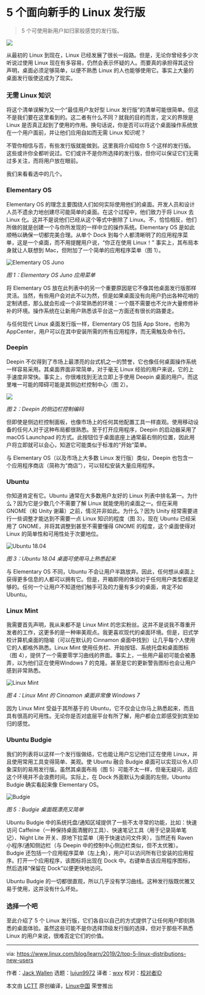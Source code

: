 [#]: collector: (lujun9972)
[#]: translator: (wxy)
[#]: reviewer: ( )
[#]: publisher: ( )
[#]: url: ( )
[#]: subject: (Top 5 Linux Distributions for New Users)
[#]: via: (https://www.linux.com/blog/learn/2019/2/top-5-linux-distributions-new-users)
[#]: author: (Jack Wallen https://www.linux.com/users/jlwallen)

5 个面向新手的 Linux 发行版
======

> 5 个可使用新用户如归家般感觉的发行版。

![](https://www.linux.com/sites/lcom/files/styles/rendered_file/public/deepin-main.jpg?itok=ASgr0mOP)

从最初的 Linux 到现在，Linux 已经发展了很长一段路。但是，无论你曾经多少次听说过使用 Linux 现在有多容易，仍然会表示怀疑的人。而要真的承担得其这份声明，桌面必须足够简单，以便不熟悉 Linux 的人也能够使用它。事实上大量的桌面发行版使这成为了现实。

### 无需 Linux 知识

将这个清单误解为又一个“最佳用户友好型 Linux 发行版”的清单可能很简单。但这不是我们要在这里看到的。这二者有什么不同？就我的目的而言，定义的界限是 Linux 是否真正起到了使用的作用。换句话说，你是否可以将这个桌面操作系统放在一个用户面前，并让他们应用自如而无需 Linux 知识呢？

不管你相信与否，有些发行版就能做到。这里我将介绍给你 5 个这样的发行版。这些或许你全都听说过。它们或许不是你所选择的发行版，但你可以保证它们无需过多关注，而将用户放在眼前。

我们来看看选中的几个。

### Elementary OS

Elementary OS 的理念主要围绕人们如何实际使用他们的桌面。开发人员和设计人员不遗余力地创建尽可能简单的桌面。在这个过程中，他们致力于将 Linux 去 Linux 化。这并不是说他们已经从这个等式中删除了 Linux。不，恰恰相反，他们所做的就是创建一个与你所发现的一样中立的操作系统。Elementary OS 是如此顺畅以确保一切都完美合理。从单个 Dock 到每个人都清晰明了的应用程序菜单，这是一个桌面，而不用提醒用户说，“你正在使用 Linux！” 事实上，其布局本身就让人联想到 Mac，但附加了一个简单的应用程序菜单（图 1）。

![Elementary OS Juno][2]

*图 1：Elementary OS Juno 应用菜单*

将 Elementary OS 放在此列表中的另一个重要原因是它不像其他桌面发行版那样灵活。当然，有些用户会对此不以为然，但是如果桌面没有向用户扔出各种花哨的定制诱惑，那么就会形成一个非常熟悉的环境：一个既不需要也不允许大量修修补补的环境。操作系统在让新用户熟悉该平台这一方面还有很长的路要走。

与任何现代 Linux 桌面发行版一样，Elementary OS 包括 App Store，也称为 AppCenter，用户可以在其中安装所需的所有应用程序，而无需触及命令行。

### Deepin

Deepin 不仅得到了市场上最漂亮的台式机之一的赞誉，它也像任何桌面操作系统一样容易采用。其桌面界面非常简单，对于毫无 Linux 经验的用户来说，它的上手速度非常快。事实上，你很难找到无法立即上手使用 Deepin 桌面的用户。而这里唯一可能的障碍可能是其侧边栏控制中心（图 2）。

![][5]

*图 2：Deepin 的侧边栏控制编码*

但即使是侧边栏控制面板，也像市场上的任何其他配置工具一样直观。使用移动设备的任何人对于这种布局都很熟悉。至于打开应用程序，Deepin 的启动器采用了 macOS Launchpad 的方式。此按钮位于桌面底座上通常最右侧的位置，因此用户将立即就可以会心，知道它可能类似于标准的“开始”菜单。

与 Elementary OS（以及市场上大多数 Linux 发行版）类似，Deepin 也包含一个应用程序商店（简称为“商店”），可以轻松安装大量应用程序。

### Ubuntu

你知道肯定有它。Ubuntu 通常在大多数用户友好的 Linux 列表中排名第一。为什么？因为它是少数几个不需要了解 Linux 就能使用的桌面之一。但在采用 GNOME（和 Unity 谢幕）之前，情况并非如此。为什么？因为 Unity 经常需要进行一些调整才能达到不需要一点 Linux 知识的程度（图 3）。现在 Ubuntu 已经采用了 GNOME，并将其调整到甚至不需要懂得 GNOME 的程度，这个桌面使得对 Linux 的简单性和可用性处于次要地位。

![Ubuntu 18.04][7]

*图 3：Ubuntu 18.04 桌面可使用马上熟悉起来*

与 Elementary OS 不同，Ubuntu 不会让用户半路放弃。因此，任何想从桌面上获得更多信息的人都可以拥有它。但是，开箱即用的体验对于任何用户类型都是足够的。任何一个让用户不知道他们触手可及的力量有多少的桌面，肯定不如 Ubuntu。

### Linux Mint

我需要首先声明，我从来都不是 Linux Mint 的忠实粉丝。这并不是说我不尊重开发者的工作，这更多的是一种审美观点。我更喜欢现代的桌面环境。但是，旧式学校计算机桌面的隐喻（可以在默认的 Cinnamon 桌面中找到）让几乎每个人使用它的人都格外熟悉。Linux Mint 使用任务栏、开始按钮、系统托盘和桌面图标（图 4），提供了一个需要零学习曲线的界面。事实上，一些用户最初可能会被愚弄，以为他们正在使用Windows 7 的克隆。甚至是它的更新警告图标也会让用户感到非常熟悉。

![Linux Mint ][9]

*图 4：Linux Mint 的 Cinnamon 桌面非常像 Windows 7*

因为 Linux Mint 受益于其所基于的 Ubuntu，它不仅会让你马上熟悉起来，而且具有很高的可用性。无论你是否对底层平台有所了解，用户都会立即感受到宾至如归的感觉。

### Ubuntu Budgie

我们的列表将以这样一个发行版做结，它也能让用户忘记他们正在使用 Linux，并且使用常用工具变得简单、美观。使 Ubuntu 融合 Budgie 桌面可以实现以令人印象深刻的易用发行版。虽然其桌面布局（图 5）可能不太一样，但毫无疑问，适应这个环境并不会浪费时间。实际上，在 Dock 外面默认为桌面的左侧，Ubuntu Budgie 确实看起来像 Elementary OS。

![Budgie][11]

*图 5：Budgie 桌面既漂亮又简单*

Ubuntu Budgie 中的系统托盘/通知区域提供了一些不太寻常的功能，比如：快速访问 Caffeine（一种保持桌面清醒的工具）、快速笔记工具（用于记录简单笔记）、Night Lite 开关、原地下拉菜单（用于快速访问文件夹），当然还有 Raven 小程序/通知侧边栏（与 Deepin 中的控制中心侧边栏类似，但不太优雅）。Budgie 还包括一个应用程序菜单（左上角），用户可以访问所有已安装的应用程序。打开一个应用程序，该图标将出现在 Dock 中。右键单击该应用程序图标，然后选择“保留在 Dock”以便更快地访问。

Ubuntu Budgie 的一切都很直观，所以几乎没有学习曲线。这种发行版既优雅又易于使用，这并没有什么坏处。

### 选择一个吧

至此介绍了 5 个 Linux 发行版，它们各自以自己的方式提供了让任何用户即刻熟悉的桌面体验。虽然这些可能不是你选择顶级发行版的选择，但对于那些不熟悉 Linux 的用户来说，很难否定它们的价值。

--------------------------------------------------------------------------------

via: https://www.linux.com/blog/learn/2019/2/top-5-linux-distributions-new-users

作者：[Jack Wallen][a]
选题：[lujun9972][b]
译者：[wxy](https://github.com/wxy)
校对：[校对者ID](https://github.com/校对者ID)

本文由 [LCTT](https://github.com/LCTT/TranslateProject) 原创编译，[Linux中国](https://linux.cn/) 荣誉推出

[a]: https://www.linux.com/users/jlwallen
[b]: https://github.com/lujun9972
[1]: https://www.linux.com/files/images/elementaryosjpg-2
[2]: https://www.linux.com/sites/lcom/files/styles/rendered_file/public/elementaryos_0.jpg?itok=KxgNUvMW (Elementary OS Juno)
[3]: https://www.linux.com/licenses/category/used-permission
[4]: https://www.linux.com/files/images/deepinjpg
[5]: https://www.linux.com/sites/lcom/files/styles/rendered_file/public/deepin.jpg?itok=VV381a9f
[6]: https://www.linux.com/files/images/ubuntujpg-1
[7]: https://www.linux.com/sites/lcom/files/styles/rendered_file/public/ubuntu_1.jpg?itok=bax-_Tsg (Ubuntu 18.04)
[8]: https://www.linux.com/files/images/linuxmintjpg
[9]: https://www.linux.com/sites/lcom/files/styles/rendered_file/public/linuxmint.jpg?itok=8sPon0Cq (Linux Mint )
[10]: https://www.linux.com/files/images/budgiejpg-0
[11]: https://www.linux.com/sites/lcom/files/styles/rendered_file/public/budgie_0.jpg?itok=zcf-AHmj (Budgie)
[12]: https://training.linuxfoundation.org/linux-courses/system-administration-training/introduction-to-linux

